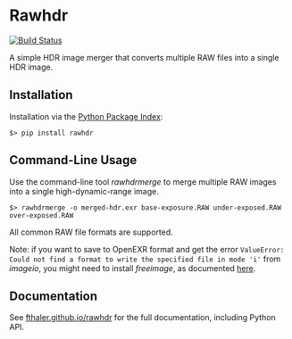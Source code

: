 # Rawhdr

[![Build Status](https://travis-ci.com/fthaler/rawhdr.svg?branch=master)](https://travis-ci.com/fthaler/rawhdr)

A simple HDR image merger that converts multiple RAW files into a single HDR image.

## Installation

Installation via the [Python Package Index](https://pypi.org/):

`$> pip install rawhdr`

## Command-Line Usage

Use the command-line tool _rawhdrmerge_ to merge multiple RAW images into a single high-dynamic-range image.

`$> rawhdrmerge -o merged-hdr.exr base-exposure.RAW under-exposed.RAW over-exposed.RAW`

All common RAW file formats are supported.

Note: if you want to save to OpenEXR format and get the error `ValueError: Could not find a format to write the specified file in mode 'i'` from _imageio_, you might need to install _freeimage_, as documented [here](https://imageio.readthedocs.io/en/stable/format_exr-fi.html#exr-fi).

## Documentation

See [fthaler.github.io/rawhdr](https://fthaler.github.io/rawhdr) for the full documentation, including Python API.